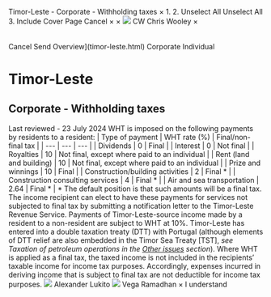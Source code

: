 Timor-Leste - Corporate - Withholding taxes
×
1.
2.
Unselect All
Unselect All
3.
Include Cover Page
Cancel
×
×
![](-/media/world-wide-tax-summaries/attachments/global---chris-wooley.ashx%3Frev=ac5e5f3223b34096b1afc2a6009c7320&revision=ac5e5f32-23b3-4096-b1af-c2a6009c7320&hash=859B7ADC84DC2CBEC9760E9E6EE7DE6D0A8BFCDF)
CW
Chris Wooley
×
######
Cancel
Send
Overview](timor-leste.html)
Corporate
Individual
# Timor-Leste
## Corporate - Withholding taxes
Last reviewed - 23 July 2024
WHT is imposed on the following payments by residents to a resident:
| Type of payment | WHT rate (%) | Final/non-final tax |
| --- | --- | --- |
| Dividends | 0 | Final |
| Interest | 0 | Not final |
| Royalties | 10 | Not final, except where paid to an individual |
| Rent (land and building) | 10 | Not final, except where paid to an individual |
| Prize and winnings | 10 | Final |
| Construction/building activities | 2 | Final \* |
| Construction consulting services | 4 | Final \* |
| Air and sea transportation | 2.64 | Final \* |
\* The default position is that such amounts will be a final tax. The income recipient can elect to have these payments for services not subjected to final tax by submitting a notification letter to the Timor-Leste Revenue Service.
Payments of Timor-Leste-source income made by a resident to a non-resident are subject to WHT at 10%. Timor-Leste has entered into a double taxation treaty (DTT) with Portugal (although elements of DTT relief are also embedded in the Timor Sea Treaty [TST], *see Taxation of petroleum operations in the [Other issues](timor-leste/corporate/other-issues.html) section*).
Where WHT is applied as a final tax, the taxed income is not included in the recipients’ taxable income for income tax purposes. Accordingly, expenses incurred in deriving income that is subject to final tax are not deductible for income tax purposes.
![](-/media/world-wide-tax-summaries/attachments/timor-leste---alexander-lukito.ashx%3Frev=293a7f9d18d243668e88a29ef723f130&revision=293a7f9d-18d2-4366-8e88-a29ef723f130&hash=B2E32852FD2FCB3AAED8FCA9CAA813C7422319C2)
Alexander Lukito
![](-/media/world-wide-tax-summaries/attachments/timor-leste---vega_ramadhan.ashx%3Frev=f1eee9a6c025497482abf6084f1148c4&revision=f1eee9a6-c025-4974-82ab-f6084f1148c4&hash=2238FABCEF5428C56B3F172C4B59B20AFEB5F3A8)
Vega Ramadhan
×
I understand